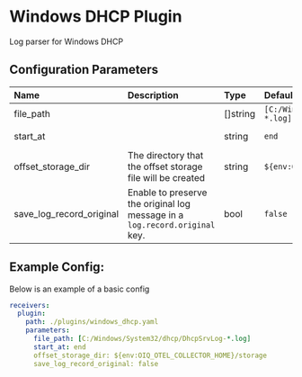 # Windows DHCP Plugin

Log parser for Windows DHCP

## Configuration Parameters

| Name | Description | Type | Default | Required | Values |
|:-- |:-- |:-- |:-- |:-- |:-- |
| file_path | <nil> | []string | `[C:/Windows/System32/dhcp/DhcpSrvLog-*.log]` | false |  |
| start_at | <nil> | string | `end` | false | `beginning`, `end` |
| offset_storage_dir | The directory that the offset storage file will be created | string | `${env:OIQ_OTEL_COLLECTOR_HOME}/storage` | false |  |
| save_log_record_original | Enable to preserve the original log message in a `log.record.original` key. | bool | `false` | false |  |

## Example Config:

Below is an example of a basic config

```yaml
receivers:
  plugin:
    path: ./plugins/windows_dhcp.yaml
    parameters:
      file_path: [C:/Windows/System32/dhcp/DhcpSrvLog-*.log]
      start_at: end
      offset_storage_dir: ${env:OIQ_OTEL_COLLECTOR_HOME}/storage
      save_log_record_original: false
```

